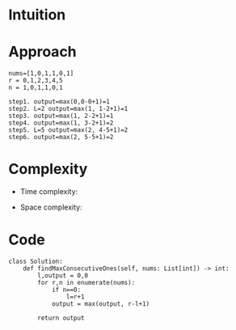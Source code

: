 # Intuition
<!-- Describe your first thoughts on how to solve this problem. -->

# Approach
<!-- Describe your approach to solving the problem. -->
    nums=[1,0,1,1,0,1]
    r = 0,1,2,3,4,5
    n = 1,0,1,1,0,1

    step1. output=max(0,0-0+1)=1
    step2. L=2 output=max(1, 1-2+1)=1
    step3. output=max(1, 2-2+1)=1
    step4. output=max(1, 3-2+1)=2
    step5. L=5 output=max(2, 4-5+1)=2
    step6. output=max(2, 5-5+1)=2
# Complexity
- Time complexity:
<!-- Add your time complexity here, e.g. $$O(n)$$ -->

- Space complexity:
<!-- Add your space complexity here, e.g. $$O(n)$$ -->

# Code
```
class Solution:
    def findMaxConsecutiveOnes(self, nums: List[int]) -> int:
        l,output = 0,0
        for r,n in enumerate(nums):
            if n==0:
                l=r+1
            output = max(output, r-l+1)
            
        return output
```